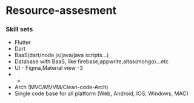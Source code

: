 # Resource-assesment

### Skill sets
- Flutter
- Dart
- BaaS(dart/node js/java/java scripts...)
- Database with BaaS, like firebase,appwrite,altas(mongo)...etc
- UI - Figma,Material view -3
- -
- Arch (MVC/MVVM/Clean-code-Arch)
- Single code base for all platform (Web, Android, IOS, Windows, MAC)

